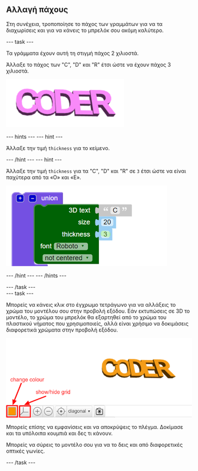 ## Αλλαγή πάχους

Στη συνέχεια, τροποποίησε το πάχος των γραμμάτων για να τα διαχωρίσεις και για να κάνεις το μπρελόκ σου ακόμη καλύτερο.

--- task ---

Τα γράμματα έχουν αυτή τη στιγμή πάχος 2 χιλιοστά.

Άλλαξε το πάχος των "C", "D" και "R" έτσι ώστε να έχουν πάχος 3 χιλιοστά.

![στιγμιότυπο οθόνης](images/coder-finished.png)

--- hints --- --- hint ---

Άλλαξε την τιμή `thickness` για το κείμενο.

--- /hint --- --- hint ---

Άλλαξε την τιμή `thickness` για τα "C", "D" και "R" σε `3` έτσι ώστε να είναι παχύτερα από τα «O» και «E».

![στιγμιότυπο οθόνης](images/coder-thickness.png)

--- /hint --- --- /hints ---

--- /task ---   
--- task ---

Μπορείς να κάνεις κλικ στο έγχρωμο τετράγωνο για να αλλάξεις το χρώμα του μοντέλου σου στην προβολή εξόδου. Εάν εκτυπώσεις σε 3D το μοντέλο, το χρώμα του μπρελόκ θα εξαρτηθεί από το χρώμα του πλαστικού νήματος που χρησιμοποιείς, αλλά είναι χρήσιμο να δοκιμάσεις διαφορετικά χρώματα στην προβολή εξόδου.

![στιγμιότυπο οθόνης](images/coder-colour.png)

Μπορείς επίσης να εμφανίσεις και να αποκρύψεις το πλέγμα. Δοκίμασε και τα υπόλοιπα κουμπιά και δες τι κάνουν.

Μπορείς να σύρεις το μοντέλο σου για να το δεις και από διαφορετικές οπτικές γωνίες.

--- /task ---
